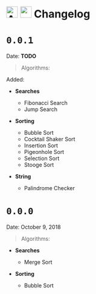 <div align="left">
<h1><img src="https://cdn.abranhe.com/projects/algorithms/algorithms.svg" alt="Algorithms" height="30px">
<img src="https://cdn.abranhe.com/projects/algorithms/logos/python.svg" width="30px">
Changelog
</h1>
<div>

# `0.0.1`

Date: **TODO**

> Algorithms:

Added:

- **Searches**
  - Fibonacci Search
  - Jump Search

- **Sorting**
  - Bubble Sort
  - Cocktail Shaker Sort
  - Insertion Sort
  - Pigeonhole Sort
  - Selection Sort
  - Stooge Sort

- **String**
  - Palindrome Checker
  
# `0.0.0`

Date: October 9, 2018

> Algorithms:

- **Searches**
  - Merge Sort

- **Sorting**
  - Bubble Sort
